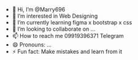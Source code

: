 - 👋 Hi, I’m @Marry696
- 👀 I’m interested in Web Designing
- 🌱 I’m currently learning figma x bootstrap x css
- 💞️ I’m looking to collaborate on ...
- 📫 How to reach me 09919396371 Telegram
- 😄 Pronouns: ...
- ⚡ Fun fact: Make mistakes and learn from it

<!---
Marry696/Marry696 is a ✨ special ✨ repository because its `README.md` (this file) appears on your GitHub profile.
You can click the Preview link to take a look at your changes.
--->
